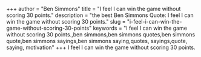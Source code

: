 +++
author = "Ben Simmons"
title = "I feel I can win the game without scoring 30 points."
description = "the best Ben Simmons Quote: I feel I can win the game without scoring 30 points."
slug = "i-feel-i-can-win-the-game-without-scoring-30-points"
keywords = "I feel I can win the game without scoring 30 points.,ben simmons,ben simmons quotes,ben simmons quote,ben simmons sayings,ben simmons saying,quotes, sayings,quote, saying, motivation"
+++
I feel I can win the game without scoring 30 points.
